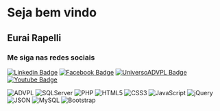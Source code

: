 
<p align="center">
	<h1>Seja bem vindo</h1>
</p>

<p align="center">
  <h2>Eurai Rapelli</h2>
</p>


<p align="center">
  <h3><b>Me siga nas redes sociais</b></h3>

  [![Linkedin Badge](https://img.shields.io/badge/-LinkedIn-blue?style=flat-square&logo=Linkedin&logoColor=white&link=https://www.linkedin.com/in/eurairapelli/)](https://www.linkedin.com/in/eurairapelli/)
  [![Facebook Badge](	https://img.shields.io/badge/facebook-%231877F2.svg?&style=flat-square&logo=facebook&logoColor=white)](https://www.facebook.com/UniversoADVPL/)
  [![UniversoADVPL Badge](https://img.shields.io/static/v1?label=&message=UniversoADVPL&&color=blueviolet&link=https://www.linkedin.com/in/eurairapelli/)](https://www.universoadvpl.com.br/)
  [![Youtube Badge](https://img.shields.io/static/v1?label=&message=Youtube&&color=red&link=https://www.youtube.com/user/UniversoADVPL?sub_confirmation=1/)](https://www.youtube.com/user/UniversoADVPL?sub_confirmation=1/)
</p>



<p align="left">
  <img alt="ADVPL" src="https://img.shields.io/static/v1?label=&message=ADVPL&&color=sucess" title="ADVPL" />
	<img alt="SQLServer" src="https://img.shields.io/static/v1?label=&message=SQLServer&&color=sucess" title="SQLServer" />
  <img alt="PHP" src="https://img.shields.io/static/v1?label=&message=PHP&&color=blue" title="PHP" />

  <img alt="HTML5" src="https://img.shields.io/badge/-HTML-fff?style=plastic&logo=HTML5" title="HTML5" />
	<img alt="CSS3" src="https://img.shields.io/badge/-CSS-fff?style=plastic&logo=CSS3&logoColor=1572B6" title="CSS3" />
	<img alt="JavaScript" src="https://img.shields.io/badge/-JavaScript-fff?fff&style=plastic&logo=javascript&logoColor=f7ab00" title="JavaScript" />
	<img alt="jQuery" src="https://img.shields.io/badge/-jQuery-fff?style=plastic&logo=jquery&logoColor=4878a0" title="jQuery" />
	<img alt="JSON" src="https://img.shields.io/badge/-JSON-fff?style=plastic&logo=json&logoColor=1a1a1a" title="JSON" />
  <img alt="MySQL" src="https://img.shields.io/badge/-MySQL-fff?style=plastic&logoColor=00758f&logo=mysql" title="MySQL" />
	<img alt="Bootstrap" src="https://img.shields.io/badge/-Bootstrap-fff?style=plastic&logo=bootstrap&logoColor=563D7C" title="Bootstrap" />
</p>

<!--
**eurairapelli/eurairapelli** is a ✨ _special_ ✨ repository because its `README.md` (this file) appears on your GitHub profile.

Here are some ideas to get you started:

- 🔭 I’m currently working on ...
- 🌱 I’m currently learning ...
- 👯 I’m looking to collaborate on ...
- 🤔 I’m looking for help with ...
- 💬 Ask me about ...
- 📫 How to reach me: ...
- 😄 Pronouns: ...
- ⚡ Fun fact: ...
-->
